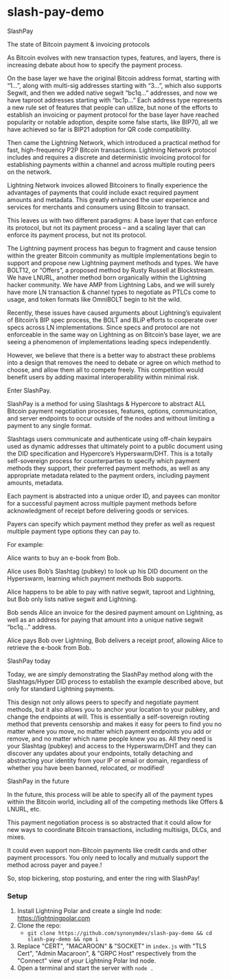 # slash-pay-demo

SlashPay

The state of Bitcoin payment & invoicing protocols

As Bitcoin evolves with new transaction types, features, and layers, there is increasing debate about how to specify the payment process.

On the base layer we have the original Bitcoin address format, starting with “1…”, along with multi-sig addresses starting with “3…”, which also supports Segwit, and then we added native segwit “bc1q…” addresses, and now we have taproot addresses starting with “bc1p…” Each address type represents a new rule set of features that people can utilize, but none of the efforts to establish an invoicing or payment protocol for the base layer have reached popularity or notable adoption, despite some false starts, like BIP70, all we have achieved so far is BIP21 adoption for QR code compatibility.

Then came the Lightning Network, which introduced a practical method for fast, high-frequency P2P Bitcoin transactions. Lightning Network protocol includes and requires a discrete and deterministic invoicing protocol for establishing payments within a channel and across multiple routing peers on the network.

Lightning Network invoices allowed Bitcoiners to finally experience the advantages of payments that could include exact required payment amounts and metadata. This greatly enhanced the user experience and services for merchants and consumers using Bitcoin to transact.

This leaves us with two different paradigms: A base layer that can enforce its protocol, but not its payment process – and a scaling layer that can enforce its payment process, but not its protocol.

The Lightning payment process has begun to fragment and cause tension within the greater Bitcoin community as multiple implementations begin to support and propose new Lightning payment methods and types. We have BOLT12, or “Offers”, a proposed method by Rusty Russell at Blockstream. We have LNURL, another method born organically within the Lightning hacker community. We have AMP from Lightning Labs, and we will surely have more LN transaction & channel types to negotiate as PTLCs come to usage, and token formats like OmniBOLT begin to hit the wild.

Recently, these issues have caused arguments about Lightning’s equivalent of Bitcoin’s BIP spec process, the BOLT and BLiP efforts to cooperate over specs across LN implementations. Since specs and protocol are not enforceable in the same way on Lightning as on Bitcoin’s base layer, we are seeing a phenomenon of implementations leading specs independently.

However, we believe that there is a better way to abstract these problems into a design that removes the need to debate or agree on which method to choose, and allow them all to compete freely. This competition would benefit users by adding maximal interoperability within minimal risk.

Enter SlashPay.

SlashPay is a method for using Slashtags & Hypercore to abstract ALL Bitcoin payment negotiation processes, features, options, communication, and server endpoints to occur outside of the nodes and without limiting a payment to any single format.

Slashtags users communicate and authenticate using off-chain keypairs used as dynamic addresses that ultimately point to a public document using the DID specification and Hypercore’s Hyperswarm/DHT. This is a totally self-sovereign process for counterparties to specify which payment methods they support, their preferred payment methods, as well as any appropriate metadata related to the payment orders, including payment amounts, metadata.

Each payment is abstracted into a unique order ID, and payees can monitor for a successful payment across multiple payment methods before acknowledgment of receipt before delivering goods or services.

Payers can specify which payment method they prefer as well as request multiple payment type options they can pay to.


For example:

Alice wants to buy an e-book from Bob.

Alice uses Bob’s Slashtag (pubkey) to look up his DID document on the Hyperswarm, learning which payment methods Bob supports.

Alice happens to be able to pay with native segwit, taproot and Lightning, but Bob only lists native segwit and Lightning.

Bob sends Alice an invoice for the desired payment amount on Lightning, as well as an address for paying that amount into a unique native segwit “bc1q…” address.

Alice pays Bob over Lightning, Bob delivers a receipt proof, allowing Alice to retrieve the e-book from Bob.


SlashPay today

Today, we are simply demonstrating the SlashPay method along with the Slashtags/Hyper DID process to establish the example described above, but only for standard Lightning payments.

This design not only allows peers to specify and negotiate payment methods, but it also allows you to anchor your location to your pubkey, and change the endpoints at will. This is essentially a self-sovereign routing method that prevents censorship and makes it easy for peers to find you no matter where you move, no matter which payment endpoints you add or remove, and no matter which name people knew you as. All they need is your Slashtag (pubkey) and access to the Hyperswarm/DHT and they can discover any updates about your endpoints, totally detaching and abstracting your identity from your IP or email or domain, regardless of whether you have been banned, relocated, or modified!


SlashPay in the future

In the future, this process will be able to specify all of the payment types within the Bitcoin world, including all of the competing methods like Offers & LNURL, etc.

This payment negotiation process is so abstracted that it could allow for new ways to coordinate Bitcoin transactions, including multisigs, DLCs, and mixes.

It could even support non-Bitcoin payments like credit cards and other payment processors. You only need to locally and mutually support the method across payer and payee.!

So, stop bickering, stop posturing, and enter the ring with SlashPay!

### Setup
 1. Install Lightning Polar and create a single lnd node: https://lightningpolar.com
 2. Clone the repo:
    - `git clone https://github.com/synonymdev/slash-pay-demo && cd slash-pay-demo && npm i`
 3. Replace "CERT", "MACAROON" & "SOCKET" in `index.js` with "TLS Cert", "Admin Macaroon", & "GRPC Host" respectively from the "Connect" view of your Lightning Polar lnd node.
 4. Open a terminal and start the server with `node .`
 